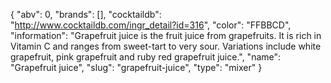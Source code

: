 {
    "abv": 0,
    "brands": [],
    "cocktaildb": "http://www.cocktaildb.com/ingr_detail?id=316",
    "color": "FFBBCD",
    "information": "Grapefruit juice is the fruit juice from grapefruits. It is rich in Vitamin C and ranges from sweet-tart to very sour. Variations include white grapefruit, pink grapefruit and ruby red grapefruit juice.",
    "name": "Grapefruit juice",
    "slug": "grapefruit-juice",
    "type": "mixer"
}